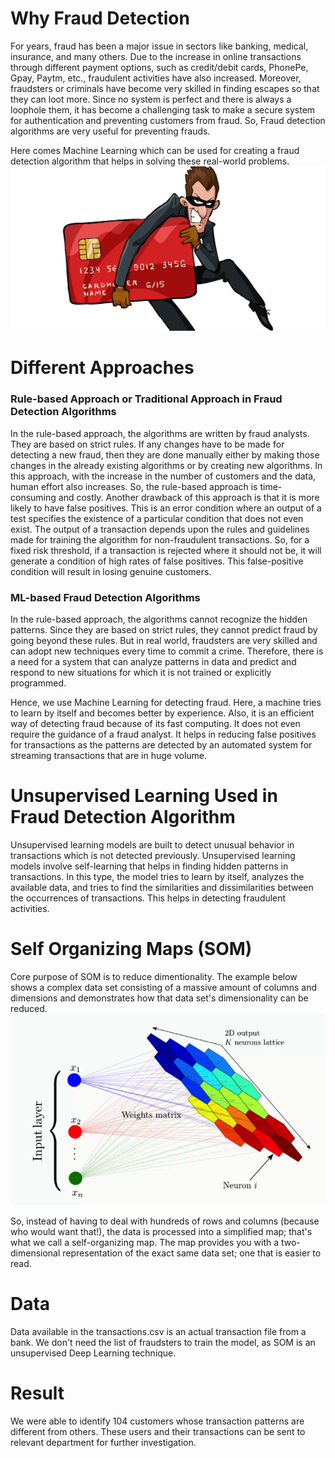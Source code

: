 # Why Fraud Detection

For years, fraud has been a major issue in sectors like banking, medical, insurance, and many others. Due to the increase in online transactions through different payment options, such as credit/debit cards, PhonePe, Gpay, Paytm, etc., fraudulent activities have also increased. Moreover, fraudsters or criminals have become very skilled in finding escapes so that they can loot more. Since no system is perfect and there is always a loophole them, it has become a challenging task to make a secure system for authentication and preventing customers from fraud. So, Fraud detection algorithms are very useful for preventing frauds.

Here comes Machine Learning which can be used for creating a fraud detection algorithm that helps in solving these real-world problems.
<img src="Images\fraud_cartoon.PNG">

# Different Approaches

### Rule-based Approach or Traditional Approach in Fraud Detection Algorithms

In the rule-based approach, the algorithms are written by fraud analysts. They are based on strict rules. If any changes have to be made for detecting a new fraud, then they are done manually either by making those changes in the already existing algorithms or by creating new algorithms. In this approach, with the increase in the number of customers and the data, human effort also increases. So, the rule-based approach is time-consuming and costly. Another drawback of this approach is that it is more likely to have false positives. This is an error condition where an output of a test specifies the existence of a particular condition that does not even exist. The output of a transaction depends upon the rules and guidelines made for training the algorithm for non-fraudulent transactions. So, for a fixed risk threshold, if a transaction is rejected where it should not be, it will generate a condition of high rates of false positives. This false-positive condition will result in losing genuine customers.

### ML-based Fraud Detection Algorithms

In the rule-based approach, the algorithms cannot recognize the hidden patterns. Since they are based on strict rules, they cannot predict fraud by going beyond these rules. But in real world, fraudsters are very skilled and can adopt new techniques every time to commit a crime. Therefore, there is a need for a system that can analyze patterns in data and predict and respond to new situations for which it is not trained or explicitly programmed.

Hence, we use Machine Learning for detecting fraud. Here, a machine tries to learn by itself and becomes better by experience. Also, it is an efficient way of detecting fraud because of its fast computing. It does not even require the guidance of a fraud analyst. It helps in reducing false positives for transactions as the patterns are detected by an automated system for streaming transactions that are in huge volume.

# Unsupervised Learning Used in Fraud Detection Algorithm
Unsupervised learning models are built to detect unusual behavior in transactions which is not detected previously. Unsupervised learning models involve self-learning that helps in finding hidden patterns in transactions. In this type, the model tries to learn by itself, analyzes the available data, and tries to find the similarities and dissimilarities between the occurrences of transactions. This helps in detecting fraudulent activities.

# Self Organizing Maps (SOM)

Core purpose of SOM is to reduce dimentionality. The example below shows a complex data set consisting of a massive amount of columns and dimensions and demonstrates how that data set's dimensionality can be reduced.
<img src="Images\som.PNG">

So, instead of having to deal with hundreds of rows and columns (because who would want that!), the data is processed into a simplified map; that's what we call a self-organizing map. The map provides you with a two-dimensional representation of the exact same data set; one that is easier to read.

# Data

Data available in the transactions.csv is an actual transaction file from a bank.
We don't need the list of fraudsters to train the model, as SOM is an unsupervised Deep Learning technique.

# Result

We were able to identify 104 customers whose transaction patterns are different from others. These users and their transactions can be sent to relevant department for further investigation.